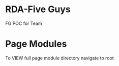 # RDA-Five Guys
FG POC for Team


# Page Modules

To VIEW full page module directory navigate to root